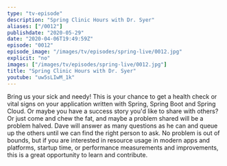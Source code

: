 ```yaml
---
type: "tv-episode"
description: "Spring Clinic Hours with Dr. Syer"
aliases: ["/0012"]
publishdate: "2020-05-29"
date: "2020-04-06T19:49:59Z"
episode: "0012"
episode_image: "/images/tv/episodes/spring-live/0012.jpg"
explicit: "no"
images: ["/images/tv/episodes/spring-live/0012.jpg"]
title: "Spring Clinic Hours with Dr. Syer"
youtube: "uw5sLIwM_1k"
---
```


Bring us your sick and needy! This is your chance to get a health check or vital signs on your application written with Spring, Spring Boot and Spring Cloud. Or maybe you have a success story you'd like to share with others? Or just come and chew the fat, and maybe a problem shared will be a problem halved. Dave will answer as many questions as he can and queue up the others until we can find the right person to ask. No problem is out of bounds, but if you are interested in resource usage in modern apps and platforms, startup time, or performance measurements and improvements, this is a great opportunity to learn and contribute.

